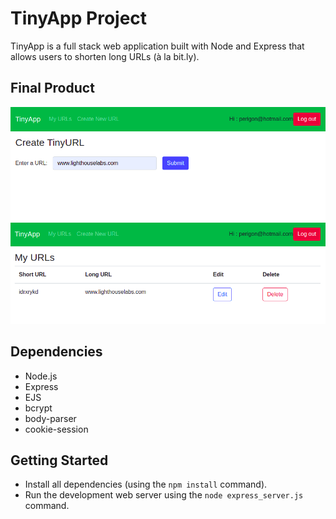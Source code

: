 # TinyApp Project

TinyApp is a full stack web application built with Node and Express that allows users to shorten long URLs (à la bit.ly).

## Final Product

!["screenshot description"](/public/images/tinyApp.png)
!["screenshot description"](/public/images/TinyApp_listofURLS.png)

## Dependencies

- Node.js
- Express
- EJS
- bcrypt
- body-parser
- cookie-session

## Getting Started

- Install all dependencies (using the `npm install` command).
- Run the development web server using the `node express_server.js` command.